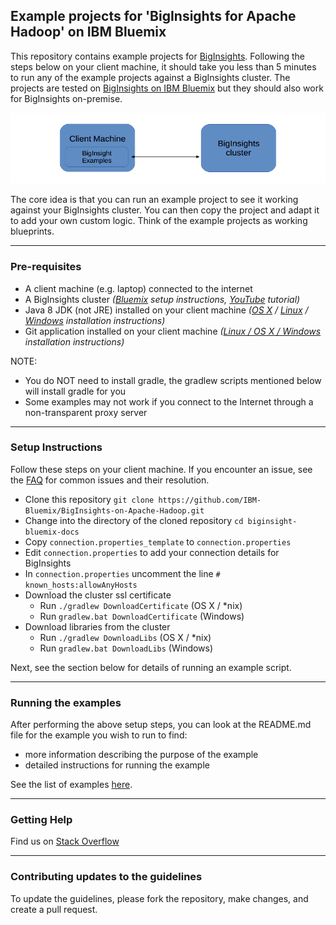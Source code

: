 
## Example projects for 'BigInsights for Apache Hadoop' on IBM Bluemix

This repository contains example projects for [BigInsights](https://console.ng.bluemix.net/catalog/services/biginsights-for-apache-hadoop). Following the steps below on your client machine, it should take you less than 5 minutes to run any of the example projects against a BigInsights cluster. The projects are tested on [BigInsights on IBM Bluemix](https://console.ng.bluemix.net/catalog/services/biginsights-for-apache-hadoop) but they should also work for BigInsights on-premise.

![Overview Image](./overview.png)

The core idea is that you can run an example project to see it working against your BigInsights cluster. You can then copy the project and adapt it to add your own custom logic.  Think of the example projects as working blueprints.

*********************************************************************

### Pre-requisites

- A client machine (e.g. laptop) connected to the internet
- A BigInsights cluster *([Bluemix](https://new-console.ng.bluemix.net/docs/services/BigInsights/index.html) setup instructions, [YouTube](https://youtu.be/t1Nuy_zrL7U) tutorial)*
- Java 8 JDK (not JRE) installed on your client machine *([OS X](https://docs.oracle.com/javase/8/docs/technotes/guides/install/mac_jdk.html#CHDBADCG) / [Linux](https://docs.oracle.com/javase/8/docs/technotes/guides/install/linux_jdk.html#BJFGGEFG) / [Windows](https://docs.oracle.com/javase/8/docs/technotes/guides/install/windows_jdk_install.html#CHDEBCCJ) installation instructions)*
- Git application installed on your client machine *([Linux / OS X / Windows](https://git-scm.com/book/en/v2/Getting-Started-Installing-Git) installation instructions)*

NOTE:
- You do NOT need to install gradle, the gradlew scripts mentioned below will install gradle for you
- Some examples may not work if you connect to the Internet through a non-transparent proxy server 

*********************************************************************

### Setup Instructions

Follow these steps on your client machine.  If you encounter an issue, see the [FAQ](./FAQ.md) for common issues and their resolution.

- Clone this repository `git clone https://github.com/IBM-Bluemix/BigInsights-on-Apache-Hadoop.git`
- Change into the directory of the cloned repository `cd biginsight-bluemix-docs`
- Copy `connection.properties_template` to `connection.properties`
- Edit `connection.properties` to add your connection details for BigInsights
- In `connection.properties` uncomment the line `# known_hosts:allowAnyHosts`
- Download the cluster ssl certificate
  - Run `./gradlew DownloadCertificate` (OS X / *nix) 
  - Run `gradlew.bat DownloadCertificate` (Windows)
- Download libraries from the cluster
  - Run `./gradlew DownloadLibs` (OS X / *nix)
  - Run `gradlew.bat DownloadLibs` (Windows)

Next, see the section below for details of running an example script.

*********************************************************************
### Running the examples

After performing the above setup steps, you can look at the README.md file for the example you wish to run to find:

- more information describing the purpose of the example
- detailed instructions for running the example

See the list of examples [here](examples/README.md). 

*********************************************************************

### Getting Help

Find us on [Stack Overflow](https://stackoverflow.com/questions/tagged/biginsight-examples)

*********************************************************************

### Contributing updates to the guidelines

To update the guidelines, please fork the repository, make changes, and create a pull request.

